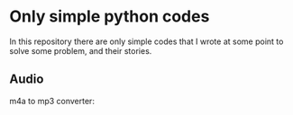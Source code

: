 # Only simple python codes

In this repository there are only simple codes that I wrote at some point to solve some problem, and their stories.

## Audio

m4a to mp3 converter:

